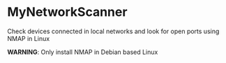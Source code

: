 # MyNetworkScanner
Check devices connected in local networks and look for open ports using NMAP in Linux

**WARNING**: Only install NMAP in Debian based Linux
